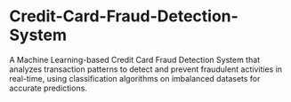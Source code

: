 # Credit-Card-Fraud-Detection-System
A Machine Learning-based Credit Card Fraud Detection System that analyzes transaction patterns to detect and prevent fraudulent activities in real-time, using classification algorithms on imbalanced datasets for accurate predictions.
